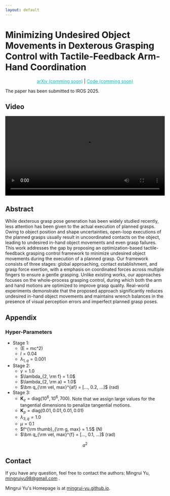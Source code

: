 ```yaml
---
layout: default
---
```


<script type="text/javascript" async
  src="https://polyfill.io/v3/polyfill.min.js?features=es6"></script>
<script type="text/javascript" async
  src="https://cdnjs.cloudflare.com/ajax/libs/mathjax/3.2.2/es5/tex-mml-chtml.js"></script>
<script type="text/javascript">
  MathJax = {
    tex: {
      inlineMath: [['$', '$'], ['\\(', '\\)']]
    }
  };
</script>

# Minimizing Undesired Object Movements in Dexterous Grasping Control with Tactile-Feedback Arm-Hand Coordination

<p style="text-align: center;"> 
<a href="https://mingrui-yu.github.io/tactile-grasp/" style="color: #0ABAB5; text-decoration: underline;">arXiv (comming soon)</a> |
<a href="https://github.com/Mingrui-Yu/tactile-grasp" style="color: #0ABAB5; text-decoration: underline;">Code (comming soon)</a>
</p>

The paper has been submitted to IROS 2025.

## Video

<video controls style="width: 100%; height: auto;">
    <source src="./final.mp4" type="video/mp4">
</video>

## Abstract

While dexterous grasp pose generation has been widely studied recently, less attention has been given to the actual execution of planned grasps. Owing to object position and shape uncertainties, open-loop executions of the planned grasps usually result in uncoordinated contacts on the object, leading to undesired in-hand object movements and even grasp failures.
This work addresses the gap by proposing an optimization-based tactile-feedback grasping control framework to minimize undesired object movements during the execution of a planned grasp.
Our framework consists of three stages: global approaching, contact establishment, and grasp force exertion, with a emphasis on coordinated forces across multiple fingers to ensure a gentle grasping. Unlike existing works, our approaches focuses on the whole-process grasping control, during which both the arm and hand motions are optimized to improve grasp quality.
Real-world experiments demonstrate that the proposed approach significantly reduces undesired in-hand object movements and maintains wrench balances in the presence of visual perception errors and imperfect planned grasp poses.

## Appendix

### Hyper-Parameters

- Stage 1:
  - \(E = mc^2\)
  - $l = 0.04$
  - $\lambda_{1, q} = 0.001$
- Stage 2:
  - $\gamma = 1.0$
  - $\lambda_{2, \rm f} = 1.0$
  - $\lambda_{2, \rm a} = 1.0$
  - $\bm q_{\rm vel, max}^{af} = [..., 0.2, ...]$ (rad)
- Stage 3:
  - $\bm K_e = \text{diag}(10^6, 10^6, 700)$. Note that we assign large values for the tangential dimensions to penalize tangential motions.
  - $\bm K_p = \text{diag}(0.01, 0.01, 0.01, 0.01)$
  - $\lambda_{3, q} = 1.0$
  - $\mu = 0.1$
  - $f^{\rm thumb}_{\rm g, max} = 1.5$ (N)
  - $\bm q_{\rm vel, max}^{f} = [..., 0.1, ...]$ (rad)

$$ a^2 $$

## Contact

If you have any question, feel free to contact the authors: Mingrui Yu, [mingruiyu98@gmail.com](mailto:mingruiyu98@gmail.com) .

Mingrui Yu's Homepage is at [mingrui-yu.github.io](https://mingrui-yu.github.io).
